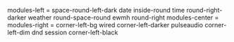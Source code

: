 modules-left = space-round-left-dark date inside-round time round-right-darker weather round-space-round ewmh round-right
modules-center = 
modules-right = corner-left-bg wired corner-left-darker pulseaudio corner-left-dim dnd session corner-left-black
